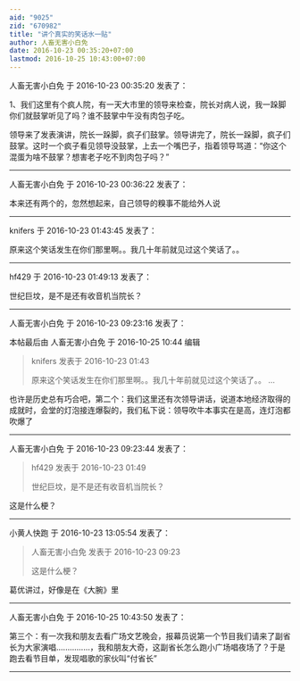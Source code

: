 ```yaml
---
aid: "9025"
zid: "670982"
title: "讲个真实的笑话水一贴"
author: 人畜无害小白免
date: 2016-10-23 00:35:20+07:00
lastmod: 2016-10-25 10:43:00+07:00
---
```


人畜无害小白免 于 2016-10-23 00:35:20 发表了：

1、我们这里有个疯人院，有一天大市里的领导来检查，院长对病人说，我一跺脚你们就鼓掌听见了吗？谁不鼓掌中午没有肉包子吃。

领导来了发表演讲，院长一跺脚，疯子们鼓掌。领导讲完了，院长一跺脚，疯子们鼓掌。这时一个疯子看见领导没鼓掌，上去一个嘴巴子，指着领导骂道：“你这个混蛋为啥不鼓掌？想害老子吃不到肉包子吗？”

---

人畜无害小白免 于 2016-10-23 00:36:22 发表了：

本来还有两个的，忽然想起来，自己领导的糗事不能给外人说

---

knifers 于 2016-10-23 01:43:45 发表了：

原来这个笑话发生在你们那里啊。。我几十年前就见过这个笑话了。。

---

hf429 于 2016-10-23 01:49:13 发表了：

世纪巨坟，是不是还有收音机当院长？

---

人畜无害小白免 于 2016-10-23 09:23:16 发表了：

本帖最后由 人畜无害小白免 于 2016-10-25 10:44 编辑

> knifers 发表于 2016-10-23 01:43
>
> 原来这个笑话发生在你们那里啊。。我几十年前就见过这个笑话了。。 ...

也许是历史总有巧合吧，第二个：我们这里还有次领导讲话，说道本地经济取得的成就时，会堂的灯泡接连爆裂的，我们私下说：领导吹牛本事实在是高，连灯泡都吹爆了

---

人畜无害小白免 于 2016-10-23 09:23:44 发表了：

> hf429 发表于 2016-10-23 01:49
>
> 世纪巨坟，是不是还有收音机当院长？

这是什么梗？

---

小黄人快跑 于 2016-10-23 13:05:54 发表了：

> 人畜无害小白免 发表于 2016-10-23 09:23
>
> 这是什么梗？

葛优讲过，好像是在《大腕》里

---

人畜无害小白免 于 2016-10-25 10:43:50 发表了：

第三个：有一次我和朋友去看广场文艺晚会，报幕员说第一个节目我们请来了副省长为大家演唱...............，我和朋友大奇，这副省长怎么跑小广场唱夜场了？于是跑去看节目单，发现唱歌的家伙叫“付省长”

---
